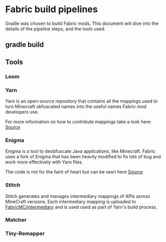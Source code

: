 # Fabric build pipelines

Gradle was chosen to build Fabric mods. This document will dive into the details of the pipeline steps, and the tools used.

## gradle build

## Tools

### Loom

### Yarn

Yarn is an open-source repository that contains all the mappings used to turn Minecraft obfuscated names into the useful names Fabric mod developers use.

For more information on how to contribute mappings take a look here: [Source](https://github.com/FabricMC/yarn)

### Enigma

Enigma is a tool to deobfuscate Java applications, like Minecraft. Fabric uses a fork of Enigma that has been heavily modified to fix lots of bug and work more effectively with Yarn files.

The code is not for the faint of heart but can be seen here [Source](https://github.com/FabricMC/Enigma)

### Stitch

Stitch generates and manages intermediary mappings of APIs across MineCraft versions. Each intermediary mapping is uploaded to [FabricMC/intermediary](https://github.com/FabricMC/intermediary/tree/master/mappings) and is used used as part of Yarn's build process.

### Matcher

### Tiny-Remapper

